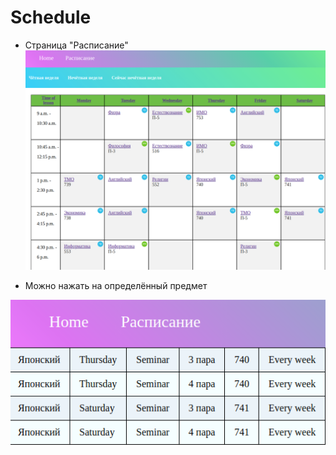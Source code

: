 # Schedule

- Страница "Расписание"
![rм](/readme1.png)

- Можно нажать на определённый предмет

![vааdfqgаd](/readme2.png)
